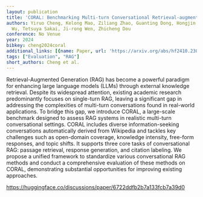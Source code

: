 ```yaml
---
layout: publication
title: 'CORAL: Benchmarking Multi-turn Conversational Retrieval-augmentation Generation'
authors: Yiruo Cheng, Kelong Mao, Ziliang Zhao, Guanting Dong, Hongjin Qian, Yongkang
  Wu, Tetsuya Sakai, Ji-rong Wen, Zhicheng Dou
conference: No Venue
year: 2024
bibkey: cheng2024coral
additional_links: [{name: Paper, url: 'https://arxiv.org/abs/hf2410.23090'}]
tags: ["Evaluation", "RAG"]
short_authors: Cheng et al.
---
```

Retrieval-Augmented Generation (RAG) has become a powerful paradigm for enhancing large language models (LLMs) through external knowledge retrieval. Despite its widespread attention, existing academic research predominantly focuses on single-turn RAG, leaving a significant gap in addressing the complexities of multi-turn conversations found in real-world applications. To bridge this gap, we introduce CORAL, a large-scale benchmark designed to assess RAG systems in realistic multi-turn conversational settings. CORAL includes diverse information-seeking conversations automatically derived from Wikipedia and tackles key challenges such as open-domain coverage, knowledge intensity, free-form responses, and topic shifts. It supports three core tasks of conversational RAG: passage retrieval, response generation, and citation labeling. We propose a unified framework to standardize various conversational RAG methods and conduct a comprehensive evaluation of these methods on CORAL, demonstrating substantial opportunities for improving existing approaches.

https://huggingface.co/discussions/paper/6722ddfb2b7a133fcb7a39d0